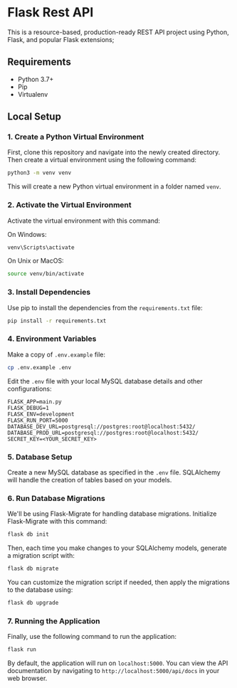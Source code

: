 # Flask Rest API

This is a resource-based, production-ready REST API project using Python, Flask, and popular Flask extensions;

## Requirements

- Python 3.7+
- Pip
- Virtualenv

## Local Setup

### 1. Create a Python Virtual Environment

First, clone this repository and navigate into the newly created directory. Then create a virtual environment using the following command:

```bash
python3 -m venv venv
```

This will create a new Python virtual environment in a folder named `venv`.

### 2. Activate the Virtual Environment

Activate the virtual environment with this command:

On Windows:

```bash
venv\Scripts\activate
```

On Unix or MacOS:

```bash
source venv/bin/activate
```

### 3. Install Dependencies

Use pip to install the dependencies from the `requirements.txt` file:

```bash
pip install -r requirements.txt
```

### 4. Environment Variables

Make a copy of `.env.example` file:

```bash
cp .env.example .env
```

Edit the `.env` file with your local MySQL database details and other configurations:

```env
FLASK_APP=main.py
FLASK_DEBUG=1
FLASK_ENV=development
FLASK_RUN_PORT=5000
DATABASE_DEV_URL=postgresql://postgres:root@localhost:5432/
DATABASE_PROD_URL=postgresql://postgres:root@localhost:5432/
SECRET_KEY=<YOUR_SECRET_KEY>
```

### 5. Database Setup

Create a new MySQL database as specified in the `.env` file. SQLAlchemy will handle the creation of tables based on your models.

### 6. Run Database Migrations

We'll be using Flask-Migrate for handling database migrations. Initialize Flask-Migrate with this command:

```bash
flask db init
```

Then, each time you make changes to your SQLAlchemy models, generate a migration script with:

```bash
flask db migrate
```

You can customize the migration script if needed, then apply the migrations to the database using:

```bash
flask db upgrade
```

### 7. Running the Application

Finally, use the following command to run the application:

```bash
flask run
```

By default, the application will run on `localhost:5000`. You can view the API documentation by navigating to `http://localhost:5000/api/docs` in your web browser.